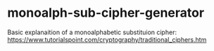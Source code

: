 # monoalph-sub-cipher-generator

Basic explanaition of a monoalphabetic substituion cipher: https://www.tutorialspoint.com/cryptography/traditional_ciphers.htm
